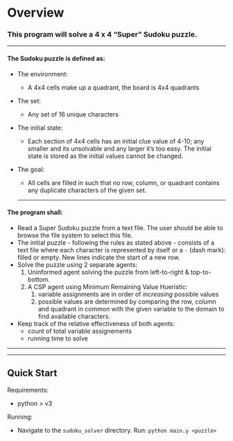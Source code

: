 # Overview

### This program will solve a 4 x 4 “Super” Sudoku puzzle.

<hr>

#### The Sudoku puzzle is defined as:

- The environment:

  - A 4x4 cells make up a quadrant, the board is 4x4 quadrants

- The set:

  - Any set of 16 unique characters

- The initial state:

  - Each section of 4x4 cells has an initial clue value of 4-10; any smaller and its unsolvable and any larger it’s too easy. The initial state is stored as the initial values cannot be changed.

- The goal:

  - All cells are filled in such that no row, column, or quadrant contains any duplicate characters of the given set.

  <hr>

#### The program shall:

- Read a Super Sudoku puzzle from a text file. The user should be able to browse the file system to select this file.
- The initial puzzle - following the rules as stated above - consists of a text file where each character is represented by itself or a `-` (dash mark): filled or empty. New lines indicate the start of a new row.
- Solve the puzzle using 2 separate agents:
  1. Uninformed agent solving the puzzle from left-to-right & top-to-bottom.
  2. A CSP agent using Minimum Remaining Value Hueristic:
     1. variable assignments are in order of _increasing_ possible values
     2. possible values are determined by comparing the row, column and quadrant in common with the given variable to the domain to find available characters.
- Keep track of the relative effectiveness of both agents:
  - count of total variable assignements
  - running time to solve

<hr><hr>

## Quick Start

Requirements:

- python > v3

Running:

- Navigate to the `sudoku_solver` directory. Run: `python main.y <puzzle>`
